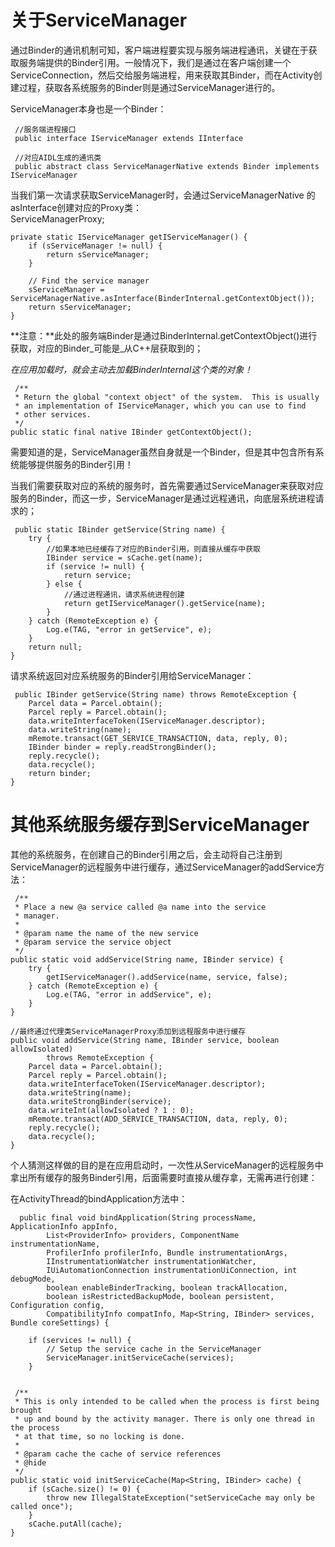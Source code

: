 # 关于ServiceManager

通过Binder的通讯机制可知，客户端进程要实现与服务端进程通讯，关键在于获取服务端提供的Binder引用。一般情况下，我们是通过在客户端创建一个ServiceConnection，然后交给服务端进程，用来获取其Binder，而在Activity创建过程，获取各系统服务的Binder则是通过ServiceManager进行的。

ServiceManager本身也是一个Binder：

```
 //服务端进程接口
 public interface IServiceManager extends IInterface

 //对应AIDL生成的通讯类
 public abstract class ServiceManagerNative extends Binder implements IServiceManager
```

当我们第一次请求获取ServiceManager时，会通过ServiceManagerNative 的asInterface创建对应的Proxy类：  
 ServiceManagerProxy;

```
private static IServiceManager getIServiceManager() {
    if (sServiceManager != null) {
        return sServiceManager;
    }

    // Find the service manager
    sServiceManager = ServiceManagerNative.asInterface(BinderInternal.getContextObject());
    return sServiceManager;
}
```

**注意：**此处的服务端Binder是通过BinderInternal.getContextObject\(\)进行获取，对应的Binder_可能是_从C++层获取到的；

_在应用加载时，就会主动去加载BinderInternal这个类的对象！_

```
 /**
 * Return the global "context object" of the system.  This is usually
 * an implementation of IServiceManager, which you can use to find
 * other services.
 */
public static final native IBinder getContextObject();
```

需要知道的是，ServiceManager虽然自身就是一个Binder，但是其中包含所有系统能够提供服务的Binder引用！

当我们需要获取对应的系统的服务时，首先需要通过ServiceManager来获取对应服务的Binder，而这一步，ServiceManager是通过远程通讯，向底层系统进程请求的；

```
 public static IBinder getService(String name) {
    try {
        //如果本地已经缓存了对应的Binder引用，则直接从缓存中获取
        IBinder service = sCache.get(name);
        if (service != null) {
            return service;
        } else {
            //通过进程通讯，请求系统进程创建
            return getIServiceManager().getService(name);
        }
    } catch (RemoteException e) {
        Log.e(TAG, "error in getService", e);
    }
    return null;
}
```

请求系统返回对应系统服务的Binder引用给ServiceManager：

```
 public IBinder getService(String name) throws RemoteException {
    Parcel data = Parcel.obtain();
    Parcel reply = Parcel.obtain();
    data.writeInterfaceToken(IServiceManager.descriptor);
    data.writeString(name);
    mRemote.transact(GET_SERVICE_TRANSACTION, data, reply, 0);
    IBinder binder = reply.readStrongBinder();
    reply.recycle();
    data.recycle();
    return binder;
}
```

# 其他系统服务缓存到ServiceManager

其他的系统服务，在创建自己的Binder引用之后，会主动将自己注册到ServiceManager的远程服务中进行缓存，通过ServiceManager的addService方法：

```
 /**
 * Place a new @a service called @a name into the service
 * manager.
 * 
 * @param name the name of the new service
 * @param service the service object
 */
public static void addService(String name, IBinder service) {
    try {
        getIServiceManager().addService(name, service, false);
    } catch (RemoteException e) {
        Log.e(TAG, "error in addService", e);
    }
}

//最终通过代理类ServiceManagerProxy添加到远程服务中进行缓存
public void addService(String name, IBinder service, boolean allowIsolated)
        throws RemoteException {
    Parcel data = Parcel.obtain();
    Parcel reply = Parcel.obtain();
    data.writeInterfaceToken(IServiceManager.descriptor);
    data.writeString(name);
    data.writeStrongBinder(service);
    data.writeInt(allowIsolated ? 1 : 0);
    mRemote.transact(ADD_SERVICE_TRANSACTION, data, reply, 0);
    reply.recycle();
    data.recycle();
}
```

个人猜测这样做的目的是在应用启动时，一次性从ServiceManager的远程服务中拿出所有缓存的服务Binder引用，后面需要时直接从缓存拿，无需再进行创建：

在ActivityThread的bindApplication方法中：

```
  public final void bindApplication(String processName, ApplicationInfo appInfo,
        List<ProviderInfo> providers, ComponentName instrumentationName,
        ProfilerInfo profilerInfo, Bundle instrumentationArgs,
        IInstrumentationWatcher instrumentationWatcher,
        IUiAutomationConnection instrumentationUiConnection, int debugMode,
        boolean enableBinderTracking, boolean trackAllocation,
        boolean isRestrictedBackupMode, boolean persistent, Configuration config,
        CompatibilityInfo compatInfo, Map<String, IBinder> services, Bundle coreSettings) {

    if (services != null) {
        // Setup the service cache in the ServiceManager
        ServiceManager.initServiceCache(services);
    }


 /**
 * This is only intended to be called when the process is first being brought
 * up and bound by the activity manager. There is only one thread in the process
 * at that time, so no locking is done.
 * 
 * @param cache the cache of service references
 * @hide
 */
public static void initServiceCache(Map<String, IBinder> cache) {
    if (sCache.size() != 0) {
        throw new IllegalStateException("setServiceCache may only be called once");
    }
    sCache.putAll(cache);
}
```



